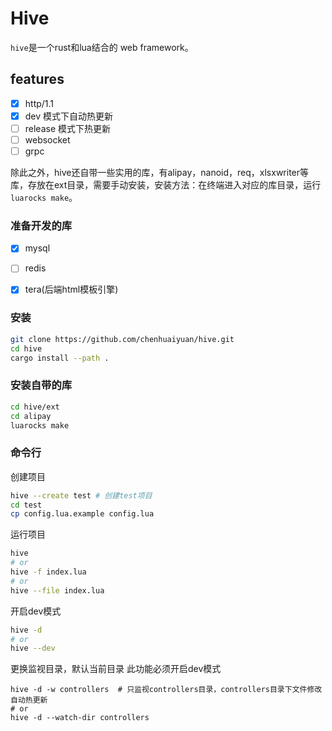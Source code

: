 # Hive

`hive`是一个rust和lua结合的 web framework。

## features

- [x] http/1.1
- [x] dev 模式下自动热更新
- [ ] release 模式下热更新
- [ ] websocket
- [ ] grpc

除此之外，hive还自带一些实用的库，有alipay，nanoid，req，xlsxwriter等库，存放在ext目录，需要手动安装，安装方法：在终端进入对应的库目录，运行`luarocks make`。

### 准备开发的库

- [x] mysql
- [ ] redis
- [x] tera(后端html模板引擎)


### 安装

```bash
git clone https://github.com/chenhuaiyuan/hive.git
cd hive
cargo install --path .
```

### 安装自带的库

```bash
cd hive/ext
cd alipay
luarocks make
```

### 命令行

创建项目

```bash
hive --create test # 创建test项目
cd test
cp config.lua.example config.lua
```

运行项目

```bash
hive
# or
hive -f index.lua
# or
hive --file index.lua
```

开启dev模式

```bash
hive -d
# or
hive --dev
```

更换监视目录，默认当前目录
此功能必须开启dev模式

```hash
hive -d -w controllers  # 只监视controllers目录，controllers目录下文件修改自动热更新
# or
hive -d --watch-dir controllers
```

